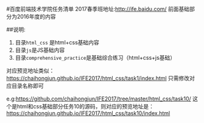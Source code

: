 #百度前端技术学院任务清单
2017春季班地址:http://ife.baidu.com/
前面基础部分为2016年度的内容

##说明:
1. 目录```html_css``` 是html+css基础内容
2. 目录```js```是JS基础内容
3. 目录```comprehensive_practice```是基础综合练习（html+css+js基础）

对应预览地址类似：
https://chaihongjun.github.io/IFE2017/html_css/task1/index.html
只需修改对应目录名称即可

e.g:https://github.com/chaihongjun/IFE2017/tree/master/html_css/task10/
这个是html和css基础部分任务10的源码，则对应的预览地址是：
https://chaihongjun.github.io/IFE2017/html_css/task10/index.html
